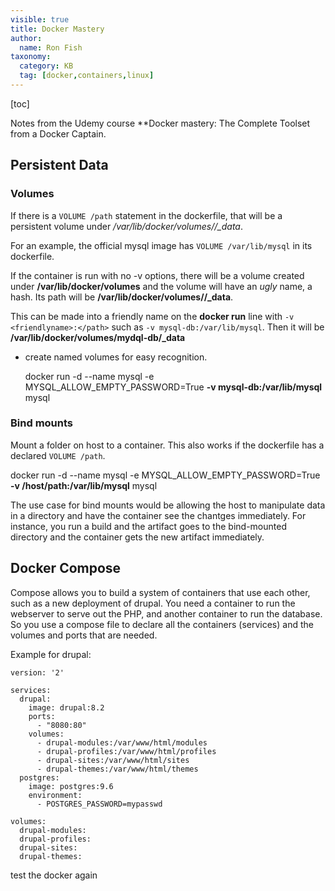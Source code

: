 ```yaml
---
visible: true
title: Docker Mastery
author:
  name: Ron Fish
taxonomy:
  category: KB
  tag: [docker,containers,linux]
---
```


[toc]

Notes from the Udemy course **Docker mastery: The Complete Toolset from a Docker Captain.

## Persistent Data

### Volumes

If there is a `VOLUME /path` statement in the dockerfile, that will be a persistent volume under */var/lib/docker/volumes/<hash>/_data*.

For an example, the official mysql image has `VOLUME /var/lib/mysql` in its dockerfile.

If the container is run with no -v options, there will be a volume created under **/var/lib/docker/volumes** and the  volume will have an *ugly* name, a hash. Its path will be **/var/lib/docker/volumes/<hash>/_data**. 

This can be made into a friendly name on the **docker run** line with `-v <friendlyname>:</path>` such as `-v mysql-db:/var/lib/mysql`. Then it will be **/var/lib/docker/volumes/mydql-db/_data**

- create named volumes for easy recognition.

     docker run -d --name mysql -e MYSQL_ALLOW_EMPTY_PASSWORD=True **-v mysql-db:/var/lib/mysql** mysql

### Bind mounts

Mount a folder on host to a container. This also works if the dockerfile has a declared `VOLUME /path`. 

  docker run -d --name mysql -e MYSQL_ALLOW_EMPTY_PASSWORD=True **-v /host/path:/var/lib/mysql** mysql

The use case for bind mounts would be allowing the host to manipulate data in a directory and have the container see the chantges immediately. For instance, you run a build and the artifact goes to the bind-mounted directory and the container gets the new artifact immediately.

## Docker Compose

Compose allows you to build a system of containers that use each other, such as a new deployment of drupal. You need a container to run the webserver to serve out the PHP, and another container to run the database. So you use a compose file to declare all the containers (services)  and the volumes and ports that are needed.

Example for drupal:

    version: '2'

    services:
      drupal:
        image: drupal:8.2
        ports:
          - "8080:80"
        volumes:
          - drupal-modules:/var/www/html/modules
          - drupal-profiles:/var/www/html/profiles       
          - drupal-sites:/var/www/html/sites      
          - drupal-themes:/var/www/html/themes
      postgres:
        image: postgres:9.6
        environment:
          - POSTGRES_PASSWORD=mypasswd

    volumes:
      drupal-modules:
      drupal-profiles:
      drupal-sites:
      drupal-themes:


test the docker again